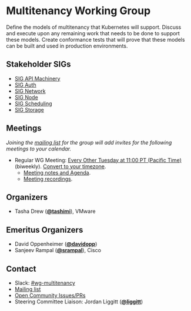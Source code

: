 <!---
This is an autogenerated file!

Please do not edit this file directly, but instead make changes to the
sigs.yaml file in the project root.

To understand how this file is generated, see https://git.k8s.io/community/generator/README.md
--->
# Multitenancy Working Group

Define the models of multitenancy that Kubernetes will support. Discuss and execute upon any remaining work that needs to be done to support these models. Create conformance tests that will prove that these models can be built and used in production environments.

## Stakeholder SIGs
* [SIG API Machinery](/sig-api-machinery)
* [SIG Auth](/sig-auth)
* [SIG Network](/sig-network)
* [SIG Node](/sig-node)
* [SIG Scheduling](/sig-scheduling)
* [SIG Storage](/sig-storage)

## Meetings
*Joining the [mailing list](https://groups.google.com/forum/#!forum/kubernetes-wg-multitenancy) for the group will  add invites for the following meetings to your calendar.*
* Regular WG Meeting: [Every Other Tuesday at 11:00 PT (Pacific Time)](https://zoom.us/j/93752451148?pwd=WW5YaHJuMW1MUFNnazV4WVhTRDlqZz09 ) (biweekly). [Convert to your timezone](http://www.thetimezoneconverter.com/?t=11:00&tz=PT%20%28Pacific%20Time%29).
  * [Meeting notes and Agenda](https://docs.google.com/document/d/1fj3yzmeU2eU8ZNBCUJG97dk_wC7228-e_MmdcmTNrZY/edit?usp=sharing).
  * [Meeting recordings](https://www.youtube.com/playlist?list=PL69nYSiGNLP1tBA0W8zEe6UwPsabGQk-j).

## Organizers

* Tasha Drew (**[@tashimi](https://github.com/tashimi)**), VMware

## Emeritus Organizers

* David Oppenheimer (**[@davidopp](https://github.com/davidopp)**)
* Sanjeev Rampal (**[@srampal](https://github.com/srampal)**), Cisco

## Contact
- Slack: [#wg-multitenancy](https://kubernetes.slack.com/messages/wg-multitenancy)
- [Mailing list](https://groups.google.com/forum/#!forum/kubernetes-wg-multitenancy)
- [Open Community Issues/PRs](https://github.com/kubernetes/community/labels/wg%2Fmultitenancy)
- Steering Committee Liaison: Jordan Liggitt (**[@liggitt](https://github.com/liggitt)**)
<!-- BEGIN CUSTOM CONTENT -->

<!-- END CUSTOM CONTENT -->
